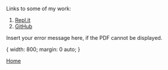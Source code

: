 Links to some of my work:

1. [Repl.it](https://replit.com/@WyattGeorge)
2. [GitHub](https://github.com/wyattg71/)

<object width="800" height="500" type="application/pdf" data="Resume_Wyatt_George.pdf?#zoom=85&scrollbar=0&toolbar=0&navpanes=0">
    <p>Insert your error message here, if the PDF cannot be displayed.</p>
</object>
{
 width: 800;
 margin: 0 auto;
}

[Home](/)
